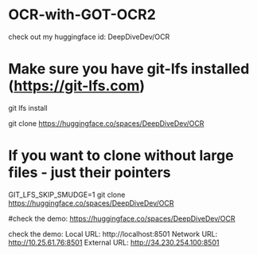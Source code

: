 # OCR-with-GOT-OCR2

check out my huggingface id:
DeepDiveDev/OCR

# Make sure you have git-lfs installed (https://git-lfs.com)
git lfs install

git clone https://huggingface.co/spaces/DeepDiveDev/OCR

# If you want to clone without large files - just their pointers
GIT_LFS_SKIP_SMUDGE=1 git clone https://huggingface.co/spaces/DeepDiveDev/OCR


#check the demo:
https://huggingface.co/spaces/DeepDiveDev/OCR


check the demo: 
  Local URL: http://localhost:8501
  Network URL: http://10.25.61.76:8501
  External URL: http://34.230.254.100:8501
